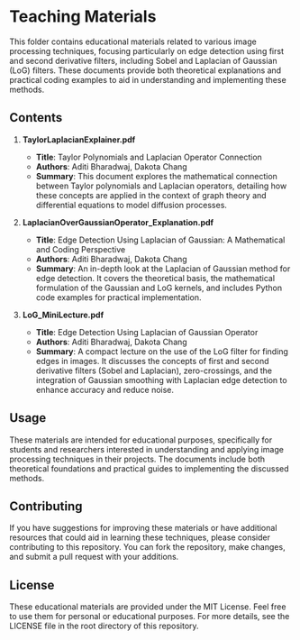 # Teaching Materials

This folder contains educational materials related to various image processing techniques, focusing particularly on edge detection using first and second derivative filters, including Sobel and Laplacian of Gaussian (LoG) filters. These documents provide both theoretical explanations and practical coding examples to aid in understanding and implementing these methods.

## Contents

1. **TaylorLaplacianExplainer.pdf**
   - **Title**: Taylor Polynomials and Laplacian Operator Connection
   - **Authors**: Aditi Bharadwaj, Dakota Chang
   - **Summary**: This document explores the mathematical connection between Taylor polynomials and Laplacian operators, detailing how these concepts are applied in the context of graph theory and differential equations to model diffusion processes.

2. **LaplacianOverGaussianOperator_Explanation.pdf**
   - **Title**: Edge Detection Using Laplacian of Gaussian: A Mathematical and Coding Perspective
   - **Authors**: Aditi Bharadwaj, Dakota Chang
   - **Summary**: An in-depth look at the Laplacian of Gaussian method for edge detection. It covers the theoretical basis, the mathematical formulation of the Gaussian and LoG kernels, and includes Python code examples for practical implementation.

3. **LoG_MiniLecture.pdf**
   - **Title**: Edge Detection Using Laplacian of Gaussian Operator
   - **Authors**: Aditi Bharadwaj, Dakota Chang
   - **Summary**: A compact lecture on the use of the LoG filter for finding edges in images. It discusses the concepts of first and second derivative filters (Sobel and Laplacian), zero-crossings, and the integration of Gaussian smoothing with Laplacian edge detection to enhance accuracy and reduce noise.

## Usage

These materials are intended for educational purposes, specifically for students and researchers interested in understanding and applying image processing techniques in their projects. The documents include both theoretical foundations and practical guides to implementing the discussed methods.

## Contributing

If you have suggestions for improving these materials or have additional resources that could aid in learning these techniques, please consider contributing to this repository. You can fork the repository, make changes, and submit a pull request with your additions.

## License

These educational materials are provided under the MIT License. Feel free to use them for personal or educational purposes. For more details, see the LICENSE file in the root directory of this repository.
